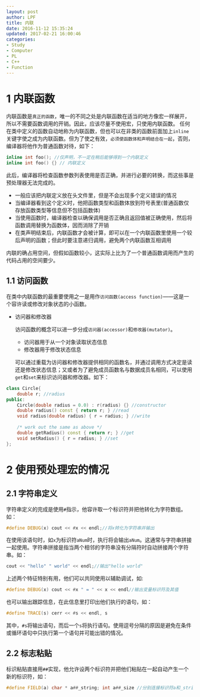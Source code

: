 ```yaml
---
layout: post
author: LPF
title: 内联
date: 2016-11-12 15:35:24
updated: 2017-02-21 16:00:46
categories:
- Study
- Computer
- PL
- C++
- Function
---
```

# 1 内联函数

内联函数是`真正的函数`，唯一的不同之处是内联函数在适当的地方像宏一样展开，所以不需要函数调用的开销。因此，应该尽量不使用宏，只使用内联函数。
任何在类中定义的函数自动地称为内联函数，但也可以在非类的函数前面加上`inline`关键字使之成为内联函数。但为了使之有效，`必须使函数体和声明结合在一起`，否则，编译器将他作为普通函数对待，如下：

```c++
inline int foo(); //仅声明，不一定在稍后能够得到一个内联定义
inline int foo() {} // 内联定义
```

此后，编译器将检查函数参数列表使用是否正确，并进行必要的转换，而这些事是预处理器无法完成的。

- 一般应该把内联定义放在头文件里，但是不会出现多个定义错误的情况
- 当编译器看到这个定义时，他把函数类型和函数体放到符号表里(普通函数仅存放函数类型等信息但不包括函数体)
- 当使用函数时，编译器检查以确保调用是否正确且返回值被正确使用，然后将函数调用替换为函数体，因而消除了开销
- 在类声明结束后，内联函数才会被计算，即可以在一个内联函数里使用一个较后声明的函数；但此时要注意递归调用，避免两个内联函数互相调用

内联的确占用空间，但假如函数较小，这实际上比为了一个普通函数调用而产生的代码占用的空间要少。

## 1.1 访问函数

在类中内联函数的最重要使用之一是用作`访问函数(access function)`——这是一个容许读或修改对象状态的小函数。

- 访问器和修改器

    访问函数的概念可以进一步分成`访问器(accessor)`和`修改器(mutator)`。
    
    - 访问器用于从一个对象读取状态信息
    - 修改器用于修改状态信息
    
    可以通过重载为访问器和修改器提供相同的函数名，并通过调用方式决定是读还是修改状态信息；又或者为了避免成员函数名与数据成员名相同，可以使用`get`和`set`来标识访问器和修改器。如下：
    
```c++
class Circle{
    double r; //radius
public:
    Circle(double radius = 0.0) : r(radius) {} //constructor
    double radius() const { return r; } //read
    void radius(double radius) { r = radius; } //write
    
    /* work out the same as above */
    double getRadius() const { return r; } //get
    void setRadius() { r = radius; } //set
};
```

# 2 使用预处理宏的情况

## 2.1 字符串定义

字符串定义的完成是使用`#`指示，他容许取一个标识符并把他转化为字符数组。如：

```c++
#define DEBUG(x) cout << #x << endl;//将x转化为字符串并输出
```

在使用该语句时，如`x`为标识符`aNum`时，执行将会输出`aNum`。这通常与字符串拼接一起使用。字符串拼接是指当两个相邻的字符串没有分隔符时自动拼接两个字符串。如：

```c++
cout << "hello" " world" << endl;//输出"hello world"
```

上述两个特征特别有用，他们可以共同使用以辅助调试，如:

```c++
#define DEBUG(x) cout << #x " = " << x << endl//输出变量标识符及其值
```

也可以输出跟踪信息，在此信息里打印出他们执行的语句，如：

```c++
#define TRACE(s) cerr << #s << endl, s
```

其中，`#s`将输出语句，而后一个`s`将执行语句。使用逗号分隔的原因是避免在条件或循环语句中只执行第一个语句并可能出错的情况。

## 2.2 标志粘贴

标识粘贴直接用`##`实现，他允许设两个标识符并把他们粘贴在一起自动产生一个新的标识符，如：

```c++
#define FIELD(a) char * a##_string; int a##_size //分别连接标识符a和_string及标识符a和_size
```



